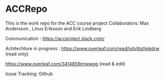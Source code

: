 # ACCRepo
This is the work repo for the ACC course project
Collaborators: Max Andersson , Linus Eriksson and Erik Lindberg

Communication : https://accproject.slack.com/

Achitechture in progress : https://www.overleaf.com/read/ndvtbzhpkdrw (read only) 

https://www.overleaf.com/3414859jmwwqg (read & edit)

Issue Tracking: Github
